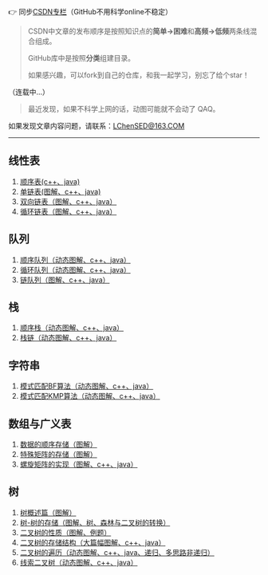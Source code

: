 👉 同步[CSDN专栏](https://blog.csdn.net/weixin_50564032/category_11588008.html?spm=1001.2014.3001.5482)（GitHub不用科学online不稳定）


>CSDN中文章的发布顺序是按照知识点的**简单->困难**和**高频->低频**两条线混合组成。
>
>GitHub库中是按照**分类**组建目录。
>
>如果感兴趣，可以fork到自己的仓库，和我一起学习，别忘了给个star！
>

（连载中...）

>最近发现，如果不科学上网的话，动图可能就不会动了 QAQ。


如果发现文章内容问题，请联系：LChenSED@163.COM


---------------------------------------------
                                                                         
## 线性表
                                                                         
1. [顺序表(c++、java)](https://github.com/URLeisure/Data_Structure_And_Algorithm-Review/blob/main/art./%E9%A1%BA%E5%BA%8F%E8%A1%A8%EF%BC%88c++%E3%80%81java%EF%BC%89.md)
2. [单链表(图解、c++、java)](https://github.com/URLeisure/Data_Structure_And_Algorithm-Review/blob/main/art./%E5%8D%95%E9%93%BE%E8%A1%A8(%E5%9B%BE%E8%A7%A3%E3%80%81c%2B%2B%E3%80%81java).md)
3. [双向链表（图解、c++、java）](https://github.com/URLeisure/Data_Structure_And_Algorithm-Review/blob/main/art./%E5%8F%8C%E5%90%91%E9%93%BE%E8%A1%A8%EF%BC%88%E5%9B%BE%E8%A7%A3%E3%80%81c%2B%2B%E3%80%81java%EF%BC%89.md)
4. [循环链表（图解、c++、java）](https://github.com/URLeisure/Data_Structure_And_Algorithm-Review/blob/main/art./%E5%BE%AA%E7%8E%AF%E9%93%BE%E8%A1%A8%EF%BC%88%E5%9B%BE%E8%A7%A3%E3%80%81c%2B%2B%E3%80%81java%EF%BC%89.md)

## 队列
1. [顺序队列（动态图解、c++、java）](https://github.com/URLeisure/Data_Structure_And_Algorithm-Review/blob/main/art./%E9%A1%BA%E5%BA%8F%E9%98%9F%E5%88%97(%E5%8A%A8%E6%80%81%E5%9B%BE%E8%A7%A3%E3%80%81c%2B%2B%E3%80%81java).md)
2. [循环队列（动态图解、c++、java）](https://github.com/URLeisure/Data_Structure_And_Algorithm-Review/blob/main/art./%E5%BE%AA%E7%8E%AF%E9%98%9F%E5%88%97%EF%BC%88%E5%8A%A8%E6%80%81%E5%9B%BE%E8%A7%A3%E3%80%81c%2B%2B%E3%80%81java%EF%BC%89.md)
3. [链队列（图解、c++、java）](https://github.com/URLeisure/Data_Structure_And_Algorithm-Review/blob/main/art./%E9%93%BE%E9%98%9F%E5%88%97%EF%BC%88%E5%9B%BE%E8%A7%A3%E3%80%81c%2B%2B%E3%80%81java%EF%BC%89.md)

## 栈
1. [顺序栈（动态图解、c++、java）](https://github.com/URLeisure/Data_Structure_And_Algorithm-Review/blob/main/art./%E9%A1%BA%E5%BA%8F%E6%A0%88%EF%BC%88%E5%8A%A8%E6%80%81%E5%9B%BE%E8%A7%A3%E3%80%81c%2B%2B%E3%80%81java%EF%BC%89.md)
2. [栈链（动态图解、c++、java）](https://github.com/URLeisure/Data_Structure_And_Algorithm-Review/blob/main/art./%E6%A0%88%E9%93%BE%EF%BC%88%E5%8A%A8%E6%80%81%E5%9B%BE%E8%A7%A3%E3%80%81c%2B%2B%E3%80%81java%EF%BC%89.md)

## 字符串
1. [模式匹配BF算法（动态图解、c++、java）](https://github.com/URLeisure/Data_Structure_And_Algorithm-Review/blob/main/art./%E6%A8%A1%E5%BC%8F%E5%8C%B9%E9%85%8DBF%E7%AE%97%E6%B3%95%EF%BC%88%E5%8A%A8%E6%80%81%E5%9B%BE%E8%A7%A3%E3%80%81c%2B%2B%E3%80%81java%EF%BC%89.md)
2. [模式匹配KMP算法（动态图解、c++、java）](https://github.com/URLeisure/Data_Structure_And_Algorithm-Review/blob/main/art./%E6%A8%A1%E5%BC%8F%E5%8C%B9%E9%85%8DKMP%E7%AE%97%E6%B3%95%EF%BC%88%E5%8A%A8%E6%80%81%E5%9B%BE%E8%A7%A3%E3%80%81c%2B%2B%E3%80%81java%EF%BC%89.md)


## 数组与广义表
1. [数据的顺序存储（图解）](https://github.com/URLeisure/Data_Structure_And_Algorithm-Review/blob/main/art./%E6%95%B0%E6%8D%AE%E7%9A%84%E9%A1%BA%E5%BA%8F%E5%AD%98%E5%82%A8%EF%BC%88%E5%9B%BE%E8%A7%A3%EF%BC%89.md)
2. [特殊矩阵的存储（图解）](https://github.com/URLeisure/Data_Structure_And_Algorithm-Review/blob/main/art./%E7%89%B9%E6%AE%8A%E7%9F%A9%E9%98%B5%E7%9A%84%E5%AD%98%E5%82%A8%EF%BC%88%E5%9B%BE%E8%A7%A3%EF%BC%89.md)
3. [螺旋矩阵的实现（图解、c++、java）](https://github.com/URLeisure/Data_Structure_And_Algorithm-Review/blob/main/art./%E8%9E%BA%E6%97%8B%E7%9F%A9%E9%98%B5%E7%9A%84%E5%AE%9E%E7%8E%B0%EF%BC%88%E5%9B%BE%E8%A7%A3%E3%80%81c%2B%2B%E3%80%81java%EF%BC%89.md)

## 树
1. [树概述篇（图解）](https://github.com/URLeisure/Data_Structure_And_Algorithm-Review/blob/main/art./%E6%A0%91%E6%A6%82%E8%BF%B0%E7%AF%87%EF%BC%88%E5%9B%BE%E8%A7%A3%EF%BC%89.md)
2. [树-树的存储（图解、树、森林与二叉树的转换）](https://github.com/URLeisure/Data_Structure_And_Algorithm-Review/blob/main/art./%E6%A0%91-%E6%A0%91%E7%9A%84%E5%AD%98%E5%82%A8%EF%BC%88%E5%9B%BE%E8%A7%A3%E3%80%81%E6%A0%91%E3%80%81%E6%A3%AE%E6%9E%97%E4%B8%8E%E4%BA%8C%E5%8F%89%E6%A0%91%E7%9A%84%E8%BD%AC%E6%8D%A2%EF%BC%89.md)
3. [二叉树的性质（图解、例题）](https://github.com/URLeisure/Data_Structure_And_Algorithm-Review/blob/main/art./%E4%BA%8C%E5%8F%89%E6%A0%91%E7%9A%84%E6%80%A7%E8%B4%A8%EF%BC%88%E5%9B%BE%E8%A7%A3%E3%80%81%E4%BE%8B%E9%A2%98%EF%BC%89.md)
4. [二叉树的存储结构（大篇幅图解、c++、java）](https://github.com/URLeisure/Data_Structure_And_Algorithm-Review/blob/main/art./%E4%BA%8C%E5%8F%89%E6%A0%91%E7%9A%84%E5%AD%98%E5%82%A8%E7%BB%93%E6%9E%84%EF%BC%88%E5%A4%A7%E7%AF%87%E5%B9%85%E5%9B%BE%E8%A7%A3%E3%80%81c%2B%2B%E3%80%81java%EF%BC%89.md)
5. [二叉树的遍历（动态图解、c++、java、递归、多思路非递归）](https://github.com/URLeisure/Data_Structure_And_Algorithm-Review/blob/main/art./%E4%BA%8C%E5%8F%89%E6%A0%91%E7%9A%84%E9%81%8D%E5%8E%86%EF%BC%88%E5%8A%A8%E6%80%81%E5%9B%BE%E8%A7%A3%E3%80%81c%2B%2B%E3%80%81java%E3%80%81%E9%80%92%E5%BD%92%E3%80%81%E5%A4%9A%E6%80%9D%E8%B7%AF%E9%9D%9E%E9%80%92%E5%BD%92%EF%BC%89.md)
6. [线索二叉树（动态图解、c++、java）](https://github.com/URLeisure/Data_Structure_And_Algorithm-Review/blob/main/art./%E7%BA%BF%E7%B4%A2%E4%BA%8C%E5%8F%89%E6%A0%91%EF%BC%88%E5%8A%A8%E6%80%81%E5%9B%BE%E8%A7%A3%E3%80%81c%2B%2B%E3%80%81java%EF%BC%89.md)
